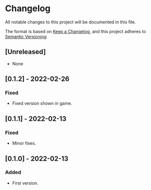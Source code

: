 # Changelog
All notable changes to this project will be documented in this file.

The format is based on [Keep a Changelog](https://keepachangelog.com/en/1.0.0/),
and this project adheres to [Semantic Versioning](https://semver.org/spec/v2.0.0.html).

## [Unreleased]
- None

## [0.1.2] - 2022-02-26
### Fixed
- Fixed version shown in game.

## [0.1.1] - 2022-02-13
### Fixed
- Minor fixes.

## [0.1.0] - 2022-02-13
### Added
- First version.